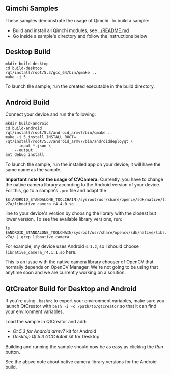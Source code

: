Qimchi Samples
--------------

These samples demonstrate the usage of Qimchi. To build a sample:

  - Build and install all Qimchi modules, see [../README.md](../README.md)
  - Go inside a sample's directory and follow the instructions below

Desktop Build
-------------

```
mkdir build-desktop
cd build-desktop
/qt/install/root/5.3/gcc_64/bin/qmake ..
make -j 5
```

To launch the sample, run the created executable in the build directory.

Android Build
-------------

Connect your device and run the following:

```
mkdir build-android
cd build-android
/qt/install/root/5.3/android_armv7/bin/qmake ..
make -j 5 install INSTALL_ROOT=.
/qt/install/root/5.3/android_armv7/bin/androiddeployqt \
    --input *.json \
    --output .
ant debug install
```

To launch the sample, run the installed app on your device; it will have the same name as the sample.

**Important note for the usage of CVCamera:** Currently, you have to change the native camera library according to the Android version of your device. For this, go to a sample's `.pro` file and adapt the

```
$$(ANDROID_STANDALONE_TOOLCHAIN)/sysroot/usr/share/opencv/sdk/native/libs/armeabi-v7a/libnative_camera_r4.4.0.so
```

line to your device's version by choosing the library with the closest but lower version. To see the available library versions, run:

```
ls $ANDROID_STANDALONE_TOOLCHAIN/sysroot/usr/share/opencv/sdk/native/libs/armeabi-v7a/ | grep libnative_camera
```

For example, my device uses Android `4.1.2`, so I should choose `libnative_camera_r4.1.1.so` here.

This is an issue with the native camera library chooser of OpenCV that normally depends on OpenCV Manager. We're not going to be using that anytime soon and we are currently working on a solution.

QtCreator Build for Desktop and Android
---------------------------------------

If you're using `.bashrc` to export your environment variables, make sure you launch QtCreator with `bash -i -c /path/to/qtcreator` so that it can find your environment variables.

Load the sample in QtCreator and add:

  - *Qt 5.3 for Android armv7* kit for Android
  - *Desktop Qt 5.3 GCC 64bit* kit for Desktop

Building and running the sample should now be as easy as clicking the *Run* button.

See the above note about native camera library versions for the Android build.


